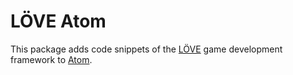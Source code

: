 # LÖVE Atom

This package adds code snippets of the [LÖVE](https://love2d.org/) game development framework to [Atom](https://atom.io/).

